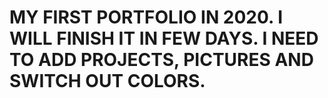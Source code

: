 # MY FIRST PORTFOLIO IN 2020. I WILL FINISH IT IN FEW DAYS. I NEED TO ADD PROJECTS, PICTURES AND SWITCH OUT COLORS.
